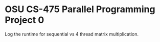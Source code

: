 # OSU CS-475 Parallel Programming Project 0

Log the runtime for sequential vs 4 thread matrix multiplication.
